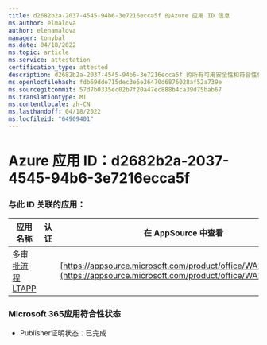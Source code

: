 ```yaml
---
title: d2682b2a-2037-4545-94b6-3e7216ecca5f 的Azure 应用 ID 信息
ms.author: elmalova
author: elenamalova
manager: tonybal
ms.date: 04/18/2022
ms.topic: article
ms.service: attestation
certification_type: attested
description: d2682b2a-2037-4545-94b6-3e7216ecca5f 的所有可用安全性和符合性信息。
ms.openlocfilehash: fdb69dde715dec3e6e26470d6876028af52a739e
ms.sourcegitcommit: 57d7b0335ec02b7f20a47ec888b4ca39d75bab67
ms.translationtype: MT
ms.contentlocale: zh-CN
ms.lasthandoff: 04/18/2022
ms.locfileid: "64909401"
---
```

# <a name="azure-app-id-d2682b2a-2037-4545-94b6-3e7216ecca5f"></a>Azure 应用 ID：d2682b2a-2037-4545-94b6-3e7216ecca5f


### <a name="apps-associated-with-this-id"></a>与此 ID 关联的应用：
| **应用名称** | **认证** | **在 AppSource 中查看** |
|--------------|---------------|-----------------------|
| [多审批流程 LTAPP](../forward/WA200003188.md) |  | [https://appsource.microsoft.com/product/office/WA200003188](https://appsource.microsoft.com/product/office/WA200003188) |

### <a name="microsoft-365-app-compliance-status"></a>Microsoft 365应用符合性状态
- Publisher证明状态：已完成
